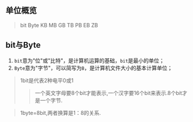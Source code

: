## 单位概览
> bit Byte KB MB GB TB PB EB ZB

## bit与Byte

1. `bit`意为"位"或"比特"，是计算机运算的基础，`bit`是最小的单位；
2. `Byte`意为"字节"，可以简写为`B`，是计算机文件大小的基本计算单位；

>1bit是代表2种电平0或1
>
>> 一个英文字母要8个bit才能表示,一个汉字要16个bit来表示.8个bit才是一个字节.

> 1byte=8bit,两者换算是1：8的关系.